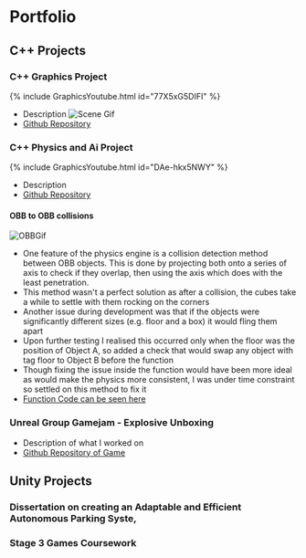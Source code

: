 # Portfolio

## C++ Projects

### C++ Graphics Project
{% include GraphicsYoutube.html id="77X5xG5DIFI" %}
- Description
![Scene Gif](docs/assets/MLH_Graphics_HalfTide.gif)
- [Github Repository](https://github.com/mlhumphriss/CSC8502-OpenGLGraphicDemo)

### C++ Physics and Ai Project
{% include GraphicsYoutube.html id="DAe-hkx5NWY" %}
- Description
- [Github Repository](https://github.com/mlhumphriss/CSC8503-NetworkCodebase)
#### OBB to OBB collisions
![OBBGif](docs/assets/OBBCubesRocking.gif)
- One feature of the physics engine is a collision detection method between OBB objects. This is done by projecting both onto a series of axis to check if they overlap, then using the axis which does with the least penetration.
- This method wasn't a perfect solution as after a collision, the cubes take a while to settle with them rocking on the corners
- Another issue during development was that if the objects were significantly different sizes (e.g. floor and a box) it would fling them apart
- Upon further testing I realised this occurred only when the floor was the position of Object A, so added a check that would swap any object with tag floor to Object B before the function
- Though fixing the issue inside the function would have been more ideal as would make the physics more consistent, I was under time constraint so settled on this method to fix it
- [Function Code can be seen here](https://gist.github.com/mlhumphriss/8d80fcba81a2cb78762e527afbab33c9)

### Unreal Group Gamejam - Explosive Unboxing
- Description of what I worked on
- [Github Repository of Game](https://github.com/AlfieOnGit/ExplosiveUnboxing)



## Unity Projects

### Dissertation on creating an Adaptable and Efficient Autonomous Parking Syste,

### Stage 3 Games Coursework


